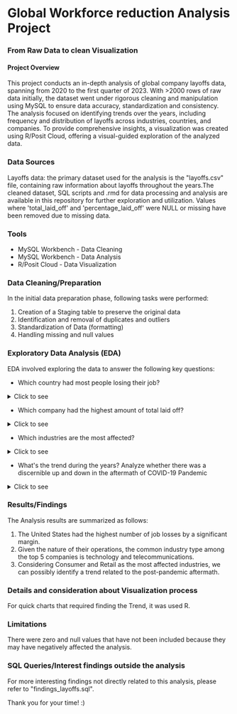 # Global Workforce reduction Analysis Project
### From Raw Data to clean Visualization

#### Project Overview
This project conducts an in-depth analysis of global company layoffs data, spanning from 2020 to the first quarter of 2023. With >2000 rows of raw data initially, the dataset went under rigorous cleaning and manipulation using MySQL to ensure data accuracy, standardization and consistency. The analysis focused on identifying trends over the years, including frequency and distribution of layoffs across industries, countries, and companies. To provide comprehensive insights, a visualization was created using R/Posit Cloud, offering a visual-guided exploration of the analyzed data. 

### Data Sources
Layoffs data: the primary dataset used for the analysis is the "layoffs.csv" file, containing raw information about layoffs throughout the years.The cleaned dataset, SQL scripts and .rmd for data processing and analysis are available in this repository for further exploration and utilization. Values where 'total_laid_off' and 'percentage_laid_off' were NULL or missing have been removed due to missing data.

### Tools
- MySQL Workbench - Data Cleaning
- MySQL Workbench - Data Analysis
- R/Posit Cloud - Data Visualization

### Data Cleaning/Preparation
In the initial data preparation phase, following tasks were performed:
1. Creation of a Staging table to preserve the original data
2. Identification and removal of duplicates and outliers
3. Standardization of Data (formatting)
4. Handling missing and null values

### Exploratory Data Analysis (EDA)
EDA involved exploring the data to answer the following key questions:
- Which country had most people losing their job?
<details> 
<summary>Click to see</summary>

| Country        | Total laid off      |
|----------------|---------------------|
| United States  | 256420              |
| India          | 35793               |
| Netherlands    | 17220               |
| Sweden         | 11264               |
| Brazil         | 10391               |
| Germany        | 8701                |



</details>

- Which company had the highest amount of total laid off?
<details>
<summary>Click to see</summary>
    
| Company     | Layoffs   | Percentage   |
|-------------|-----------|--------------|
| Google      | 12000     | 0.06%        |
| Meta        | 11000     | 0.13%        |
| Microsoft   | 10000     | 0.05%        |
| Amazon      | 10000     | 0.03%        |
| Ericsson    | 8500      | 0.08%        |
| Salesforce  | 8000      | 0.10%        |

    
</details>

- Which industries are the most affected?
<details>
    <summary>Click to see</summary>
    
| Industry type   | Total laid off      |
|-----------------|---------------------|
| Consumer        | 45182               |
| Retail          | 43613               |
| Other           | 36209               |
| Transportation  | 33548               |
| Finance         | 28344               |
| Healthcare      | 25894               |

As we may tell, the "Consumer" and "Retail" industry might suggest us that we are referring to a post-covid layoffs trend.

</details>

- What's the trend during the years? Analyze whether there was a discernible up and down in the aftermath of COVID-19 Pandemic
<details>
<summary>Click to see</summary>
    
Focusing on the total layoffs by year, the amount was significant during 2020 (right during COVID-19), followed by a noticeable decrease in 2021. However, the layoffs quickly started rising again in 2022 reaching its peak. Then, in 2023, in only 3 months has reached almost the magnitude of the initial shock (which suggest that, by the end of the year, that would be at least twice the amount of 2022 laidoff total). 
    
<img src="https://github.com/matteoproietti1/Workforce_Reduction_Analysis/assets/169601063/b273d94f-531b-4d57-92ea-0bc5b7ad87a9" alt="TrendsColumn" align="center">
    
</details>

### Results/Findings

The Analysis results are summarized as follows:
1. The United States had the highest number of job losses by a significant margin.
2. Given the nature of their operations, the common industry type among the top 5 companies is technology and telecommunications.
3. Considering Consumer and Retail as the most affected industries, we can possibly identify a trend related to the post-pandemic aftermath.


### Details and consideration about Visualization process
For quick charts that required finding the Trend, it was used R.

### Limitations
There were zero and null values that have not been included because they may have negatively affected the analysis. 


### SQL Queries/Interest findings outside the analysis
For more interesting findings not directly related to this analysis, please refer to "findings_layoffs.sql".

Thank you for your time! :)
